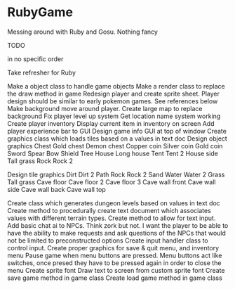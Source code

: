 # RubyGame
Messing around with Ruby and Gosu. Nothing fancy

TODO

in no specific order

Take refresher for Ruby

Make a object class to handle game objects
Make a render class to replace the draw method in game
Redesign player and create sprite sheet. Player design should be similar to  early pokemon games. See references below
Make background move around player.
Create large map to replace background
Fix player level up system
Get location name system working
Create player inventory
Display current item in inventory on screen
Add player experience bar to GUI
Design game info GUI at top of window
Create graphics class which loads tiles based on a values in text doc
Design object graphics
Chest
Gold chest
Demon chest
Copper coin
Silver coin
Gold coin
Sword
Spear
Bow
Shield 
Tree 
House
Long house
Tent
Tent 2
House side
Tall grass
Rock
Rock 2

Design tile graphics
Dirt
Dirt 2
Path
Rock
Rock 2
Sand
Water 
Water 2
Grass 
Tall grass
Cave floor
Cave floor 2
Cave floor 3
Cave wall front
Cave wall side
Cave wall back
Cave wall top

Create class which generates dungeon levels based on values in text doc
Create method to procedurally create text document which associates values with different terrain types.
Create method to allow for text input.
Add basic chat ai to NPCs. Think zork but not. I want the player to be able to have the ability to make requests and ask questions of the NPCs that would not be limited to preconstructed options 
Create input handler class to control input.
Create proper graphics for save & quit menu, and inventory menu
Pause game when menu buttons are pressed. Menu buttons act like switches, once presed they have to be pressed again in order to close the menu
Create sprite font
Draw text to screen from custom sprite font
Create save game method in game class
Create load game method in game class
